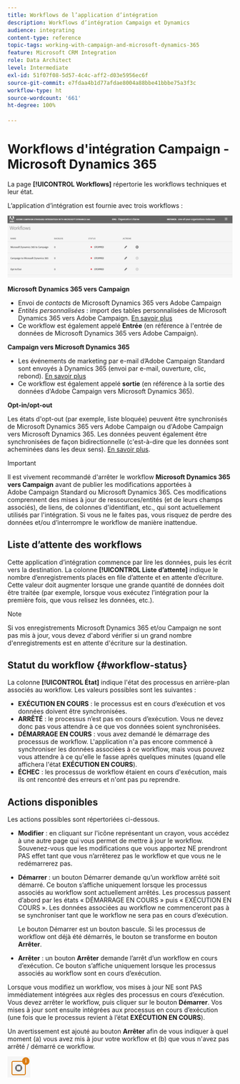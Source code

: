 ```yaml
---
title: Workflows de l’application d’intégration
description: Workflows d’intégration Campaign et Dynamics
audience: integrating
content-type: reference
topic-tags: working-with-campaign-and-microsoft-dynamics-365
feature: Microsoft CRM Integration
role: Data Architect
level: Intermediate
exl-id: 51f07f08-5d57-4c4c-aff2-d03e5956ec6f
source-git-commit: e7fdaa4b1d77afdae8004a88bbe41bbbe75a3f3c
workflow-type: ht
source-wordcount: '661'
ht-degree: 100%

---
```


# Workflows d&#39;intégration Campaign - Microsoft Dynamics 365

La page **[!UICONTROL Workflows]** répertorie les workflows techniques et leur état.

L’application d’intégration est fournie avec trois workflows :

![](assets/do-not-localize/d365-to-acs-ui-page-workflows.png)

**Microsoft Dynamics 365 vers Campaign**
* Envoi de *contacts* de Microsoft Dynamics 365 vers Adobe Campaign
* *Entités personnalisées* : import des tables personnalisées de Microsoft Dynamics 365 vers Adobe Campaign. [En savoir plus](../../integrating/using/d365-acs-using-the-integration.md#data-flows)
* Ce workflow est également appelé **Entrée** (en référence à l&#39;entrée de données de Microsoft Dynamics 365 vers Adobe Campaign).

**Campaign vers Microsoft Dynamics 365**
* Les événements de marketing par e-mail d’Adobe Campaign Standard sont envoyés à Dynamics 365 (envoi par e-mail, ouverture, clic, rebond). [En savoir plus](../../integrating/using/d365-acs-using-the-integration.md#email-marketing-event-flow)
* Ce workflow est également appelé **sortie** (en référence à la sortie des données d&#39;Adobe Campaign vers Microsoft Dynamics 365).

**Opt-in/opt-out**

Les états d&#39;opt-out (par exemple, liste bloquée) peuvent être synchronisés de Microsoft Dynamics 365 vers Adobe Campaign ou d&#39;Adobe Campaign vers Microsoft Dynamics 365. Les données peuvent également être synchronisées de façon bidirectionnelle (c&#39;est-à-dire que les données sont acheminées dans les deux sens). [En savoir plus](../../integrating/using/d365-acs-self-service-app-data-sync.md#opt-in-out-wf).

>[!IMPORTANT]
>
>Il est vivement recommandé d&#39;arrêter le workflow **Microsoft Dynamics 365 vers Campaign** avant de publier les modifications apportées à Adobe Campaign Standard ou Microsoft Dynamics 365. Ces modifications comprennent des mises à jour de ressources/entités (et de leurs champs associés), de liens, de colonnes d&#39;identifiant, etc., qui sont actuellement utilisés par l&#39;intégration. Si vous ne le faites pas, vous risquez de perdre des données et/ou d’interrompre le workflow de manière inattendue.

## Liste d’attente des workflows

Cette application d’intégration commence par lire les données, puis les écrit vers la destination. La colonne **[!UICONTROL Liste d’attente]** indique le nombre d’enregistrements placés en file d’attente et en attente d’écriture. Cette valeur doit augmenter lorsque une grande quantité de données doit être traitée (par exemple, lorsque vous exécutez l’intégration pour la première fois, que vous relisez les données, etc.).

>[!NOTE]
>Si vos enregistrements Microsoft Dynamics 365 et/ou Campaign ne sont pas mis à jour, vous devez d&#39;abord vérifier si un grand nombre d&#39;enregistrements est en attente d&#39;écriture sur la destination.
>

## Statut du workflow {#workflow-status}

La colonne **[!UICONTROL État]** indique l&#39;état des processus en arrière-plan associés au workflow. Les valeurs possibles sont les suivantes :

* **EXÉCUTION EN COURS** : le processus est en cours d’exécution et vos données doivent être synchronisées.
* **ARRÊTÉ** : le processus n’est pas en cours d’exécution. Vous ne devez donc pas vous attendre à ce que vos données soient synchronisées.
* **DÉMARRAGE EN COURS** : vous avez demandé le démarrage des processus de workflow. L&#39;application n&#39;a pas encore commencé à synchroniser les données associées à ce workflow, mais vous pouvez vous attendre à ce qu&#39;elle le fasse après quelques minutes (quand elle affichera l&#39;état **EXÉCUTION EN COURS**).
* **ÉCHEC** : les processus de workflow étaient en cours d&#39;exécution, mais ils ont rencontré des erreurs et n&#39;ont pas pu reprendre.

## Actions disponibles

Les actions possibles sont répertoriées ci-dessous.

* **Modifier** : en cliquant sur l&#39;icône représentant un crayon, vous accédez à une autre page qui vous permet de mettre à jour le workflow. Souvenez-vous que les modifications que vous apportez NE prendront PAS effet tant que vous n’arrêterez pas le workflow et que vous ne le redémarrerez pas.

* **Démarrer** : un bouton Démarrer demande qu’un workflow arrêté soit démarré. Ce bouton s’affiche uniquement lorsque les processus associés au workflow sont actuellement arrêtés. Les processus passent d’abord par les états « DÉMARRAGE EN COURS » puis « EXÉCUTION EN COURS ». Les données associées au workflow ne commenceront pas à se synchroniser tant que le workflow ne sera pas en cours d’exécution.

  Le bouton Démarrer est un bouton bascule. Si les processus de workflow ont déjà été démarrés, le bouton se transforme en bouton **Arrêter**.

* **Arrêter** : un bouton **Arrêter** demande l’arrêt d’un workflow en cours d’exécution. Ce bouton s’affiche uniquement lorsque les processus associés au workflow sont en cours d’exécution.

Lorsque vous modifiez un workflow, vos mises à jour NE sont PAS immédiatement intégrées aux règles des processus en cours d’exécution. Vous devez arrêter le workflow, puis cliquer sur le bouton **Démarrer**. Vos mises à jour sont ensuite intégrées aux processus en cours d’exécution (une fois que le processus revient à l’état **EXÉCUTION EN COURS**).

Un avertissement est ajouté au bouton **Arrêter** afin de vous indiquer à quel moment (a) vous avez mis à jour votre workflow et (b) que vous n&#39;avez pas arrêté / démarré ce workflow.

![](assets/do-not-localize/d365-to-acs-icon-stop-with-changes.png)
